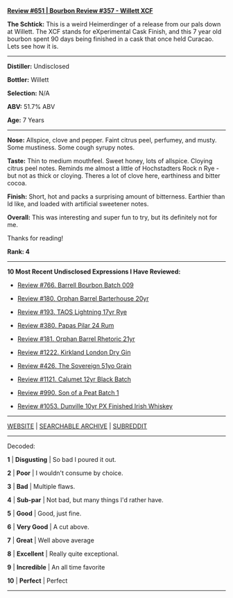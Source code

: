 
[**Review #651 | Bourbon Review #357 - Willett XCF**]( https://t8ke.review/review-651-willett-xcf-10/)

**The Schtick:** This is a weird Heimerdinger of a release from our pals down at Willett. The XCF stands for eXperimental Cask Finish, and this 7 year old bourbon spent 90 days being finished in a cask that once held Curacao. Lets see how it is. 

-----

**Distiller:** Undisclosed

**Bottler:** Willett

**Selection:** N/A

**ABV:** 51.7% ABV

**Age:** 7 Years 

-----

**Nose:**  Allspice, clove and pepper. Faint citrus peel, perfumey, and musty. Some mustiness. Some cough syrupy notes. 

**Taste:** Thin to medium mouthfeel. Sweet honey, lots of allspice. Cloying citrus peel notes. Reminds me almost a little of Hochstadters Rock n Rye - but not as thick or cloying. Theres a lot of clove here, earthiness and bitter cocoa. 

**Finish:** Short, hot and packs a surprising amount of bitterness. Earthier than Id like, and loaded with artificial sweetener notes. 

**Overall:** This was interesting and super fun to try, but its definitely not for me.  

Thanks for reading!

**Rank: 4**

----- 

**10 Most Recent Undisclosed Expressions I Have Reviewed:** 

- [Review #766. Barrell Bourbon Batch 009]( https://t8ke.review/review-766-barrell-bourbon-batch-009/) 

- [Review #180. Orphan Barrel Barterhouse 20yr]( https://t8ke.review/review-180-orphan-barrel-barterhouse-20yr-re-review/) 

- [Review #193. TAOS Lightning 17yr Rye]( https://t8ke.review/review-193-cerain-st-vain-lightning-kl-17yr-rye/) 

- [Review #380. Papas Pilar 24 Rum]( https://t8ke.review/review-380-papas-pilar-24/) 

- [Review #181. Orphan Barrel Rhetoric 21yr]( https://t8ke.review/review-181-orphan-barrel-rhetoric-21yr-re-review/) 

- [Review #1222. Kirkland London Dry Gin]( https://t8ke.review/review-1222-kirkland-london-dry-gin) 

- [Review #426. The Sovereign 51yo Grain]( https://t8ke.review/review-426-sovereign51grain/) 

- [Review #1121. Calumet 12yr Black Batch]( https://t8ke.review/review-1121-calumet-12yr-black-batch-single-rack-bourbon/) 

- [Review #990. Son of a Peat Batch 1]( https://t8ke.review/review-990-son-of-a-peat-batch-1/) 

- [Review #1053. Dunville 10yr PX Finished Irish Whiskey]( https://t8ke.review/review-1053-dunville-10yr-px-finished-irish-whiskey/) 

-----

[WEBSITE](https://t8ke.review) | [SEARCHABLE ARCHIVE](https://t8ke.review/review-archive/) | [SUBREDDIT](https://reddit.com/r/t8kereviews)

-----

Decoded:

**1** | **Disgusting** | So bad I poured it out.

**2** | **Poor** | I wouldn't consume by choice.

**3** | **Bad** | Multiple flaws.

**4** | **Sub-par** | Not bad, but many things I'd rather have.

**5** | **Good** | Good, just fine.

**6** | **Very Good** | A cut above.

**7** | **Great** | Well above average

**8** | **Excellent** | Really quite exceptional.

**9** | **Incredible** | An all time favorite

**10** | **Perfect** | Perfect

----

